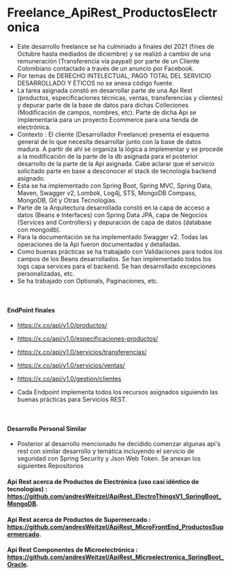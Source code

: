# Freelance_ApiRest_ProductosElectronica

* Este desarrollo freelance se ha culminado a finales del 2021 (fines de Octubre hasta mediados de diciembre) y se realizó a cambio de una remuneración (Transferencia vía paypal) por parte de un Cliente Colombiano contactado a través de un anuncio por Facebook.
* Por temas de DERECHO INTELECTUAL, PAGO TOTAL DEL SERVICIO DESARROLLADO Y ÉTICOS no se anexa código fuente.
* La tarea asignada constó en desarrollar parte de una Api Rest (productos, especificaciones técnicas, ventas, transferencias y clientes) y depurar parte de la base de datos para dichas Colleciones (Modificación de campos, nombres, etc). Parte de dicha Api se implementaría para un proyecto Ecommerce para una tienda de electrónica.
* Contexto : El cliente (Desarrollador Freelance) presenta el esquema general de lo que necesita desarrollar junto con la base de datos madura. A partir de ahí se organiza la lógica a implementar y se procede a la modificación de la parte de la db asignada para el posterior desarrollo de la parte de la Api asignada. Cabe aclarar que el servicio solicitado parte en base a desconocer el stack de tecnología backend asignado. 
* Esta se ha implementado con Spring Boot, Spring MVC, Spring Data, Maven, Swagger v2, Lombok, Log4j, STS, MongoDB Compass, MongoDB, Git y Otras Tecnologías.
* Parte de la Arquitectura desarrollada constó en la capa de acceso a datos (Beans e Interfaces) con Spring Data JPA, capa de Negocios (Services and Controllers) y depuración de capa de datos (database con mongodb). 
* Para la documentación se ha implementado Swagger v2. Todas las operaciones de la Api fueron documentadas y detalladas.
* Como buenas prácticas se ha trabajado con Validaciones para todos los campos de los Beans desarrollados. Se han implementado todos los logs capa services para el backend. Se han desarrollado excepciones personalizadas, etc.
* Se ha trabajado con Optionals, Paginaciones, etc.

</br>

#### EndPoint finales 
* https://x.co/api/v1.0/productos/
* https://x.co/api/v1.0/especificaciones-productos/
* https://x.co/api/v1.0/servicios/transferencias/
* https://x.co/api/v1.0/servicios/ventas/
* https://x.co/api/v1.0/gestion/clientes

* Cada Endpoint implementa todos los recursos asignados siguiendo las buenas prácticas para Servicios REST.

</hr>

</br>

#### Desarrollo Personal Similar
* Posterior al desarrollo mencionado he decidido comenzar algunas api's rest con similar desarrollo y temática incluyendo el servicio de seguridad con Spring Security y Json Web Token. Se anexan los siguientes Repositorios

#### Api Rest acerca de Productos de Electrónica (uso casi idéntico de tecnologías) : https://github.com/andresWeitzel/ApiRest_ElectroThingsV1_SpringBoot_MongoDB.
#### Api Rest acerca de Productos de Supermercado : https://github.com/andresWeitzel/ApiRest_MicroFrontEnd_ProductosSupermercado.
#### Api Rest Componentes de Microelectrónica : https://github.com/andresWeitzel/ApiRest_Microelectronica_SpringBoot_Oracle.




